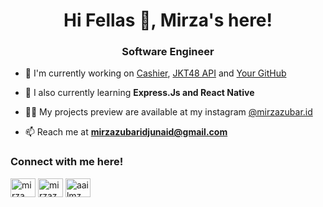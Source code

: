 <h1 align="center">Hi Fellas 👋, Mirza's here!</h1>
<h3 align="center">Software Engineer</h3>

- 🔭 I'm currently working on [Cashier](https://github.com/Aailmz/Cashier.git), [JKT48 API](https://github.com/Aailmz/JKT48-API.git) and [Your GitHub](https://github.com/Aailmz/Your-GitHub.git)

- 🌱 I also currently learning **Express.Js and React Native**

- 👨‍💻 My projects preview are available at my instagram [@mirzazubar.id](@mirzazubar.id)

- 📫 Reach me at **mirzazubaridjunaid@gmail.com**

<h3 align="left">Connect with me here!</h3>
<p align="left">
<a href="https://linkedin.com/in/mirza zubari djunaid" target="blank"><img align="center" src="https://raw.githubusercontent.com/rahuldkjain/github-profile-readme-generator/master/src/images/icons/Social/linked-in-alt.svg" alt="mirza zubari djunaid" height="30" width="40" /></a>
<a href="https://instagram.com/mirzazubar.id" target="blank"><img align="center" src="https://raw.githubusercontent.com/rahuldkjain/github-profile-readme-generator/master/src/images/icons/Social/instagram.svg" alt="mirzazubar.id" height="30" width="40" /></a>
<a href="https://www.youtube.com/c/aailmz" target="blank"><img align="center" src="https://raw.githubusercontent.com/rahuldkjain/github-profile-readme-generator/master/src/images/icons/Social/youtube.svg" alt="aailmz" height="30" width="40" /></a>
</p>
